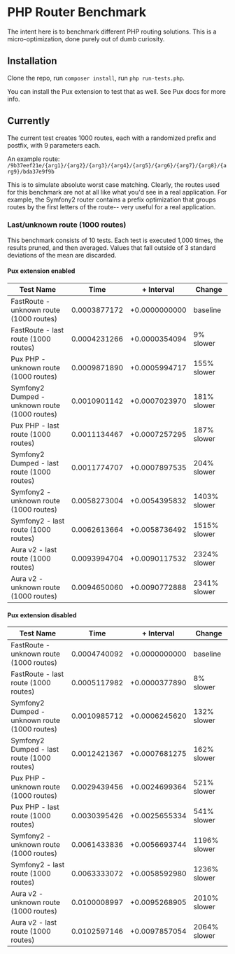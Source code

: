 PHP Router Benchmark
====================

The intent here is to benchmark different PHP routing solutions. This is a micro-optimization, done purely out of 
dumb curiosity.


Installation
------------

Clone the repo, run `composer install`, run `php run-tests.php`.

You can install the Pux extension to test that as well. See Pux docs for more info.


Currently
---------

The current test creates 1000 routes, each with a randomized prefix and postfix, with 9 parameters each.

An example route: `/9b37eef21e/{arg1}/{arg2}/{arg3}/{arg4}/{arg5}/{arg6}/{arg7}/{arg8}/{arg9}/bda37e9f9b`

This is to simulate absolute worst case matching. Clearly, the routes used for this benchmark are not 
at all like what you'd see in a real application. For example, the Symfony2 router contains a prefix 
optimization that groups routes by the first letters of the route-- very useful for a real application.


### Last/unknown route (1000 routes)

This benchmark consists of 10 tests. Each test is executed 1,000 times, the results pruned, and then averaged. Values that fall outside of 3 standard deviations of the mean are discarded.

#### Pux extension enabled 

Test Name | Time | + Interval | Change
--------- | ---- | ---------- | ------
FastRoute - unknown route (1000 routes) | 0.0003877172 | +0.0000000000 | baseline
FastRoute - last route (1000 routes) | 0.0004231266 | +0.0000354094 | 9% slower
Pux PHP - unknown route (1000 routes) | 0.0009871890 | +0.0005994717 | 155% slower
Symfony2 Dumped - unknown route (1000 routes) | 0.0010901142 | +0.0007023970 | 181% slower
Pux PHP - last route (1000 routes) | 0.0011134467 | +0.0007257295 | 187% slower
Symfony2 Dumped - last route (1000 routes) | 0.0011774707 | +0.0007897535 | 204% slower
Symfony2 - unknown route (1000 routes) | 0.0058273004 | +0.0054395832 | 1403% slower
Symfony2 - last route (1000 routes) | 0.0062613664 | +0.0058736492 | 1515% slower
Aura v2 - last route (1000 routes) | 0.0093994704 | +0.0090117532 | 2324% slower
Aura v2 - unknown route (1000 routes) | 0.0094650060 | +0.0090772888 | 2341% slower


#### Pux extension disabled

Test Name | Time | + Interval | Change
--------- | ---- | ---------- | ------
FastRoute - unknown route (1000 routes) | 0.0004740092 | +0.0000000000 | baseline
FastRoute - last route (1000 routes) | 0.0005117982 | +0.0000377890 | 8% slower
Symfony2 Dumped - unknown route (1000 routes) | 0.0010985712 | +0.0006245620 | 132% slower
Symfony2 Dumped - last route (1000 routes) | 0.0012421367 | +0.0007681275 | 162% slower
Pux PHP - unknown route (1000 routes) | 0.0029439456 | +0.0024699364 | 521% slower
Pux PHP - last route (1000 routes) | 0.0030395426 | +0.0025655334 | 541% slower
Symfony2 - unknown route (1000 routes) | 0.0061433836 | +0.0056693744 | 1196% slower
Symfony2 - last route (1000 routes) | 0.0063333072 | +0.0058592980 | 1236% slower
Aura v2 - unknown route (1000 routes) | 0.0100008997 | +0.0095268905 | 2010% slower
Aura v2 - last route (1000 routes) | 0.0102597146 | +0.0097857054 | 2064% slower

